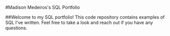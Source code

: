 #Madison Medeiros's SQL Portfolio

##Welcome to my SQL portfolio! This code repository contains examples of SQL I've written. Feel free to take a look and reach out if you have any questions.
